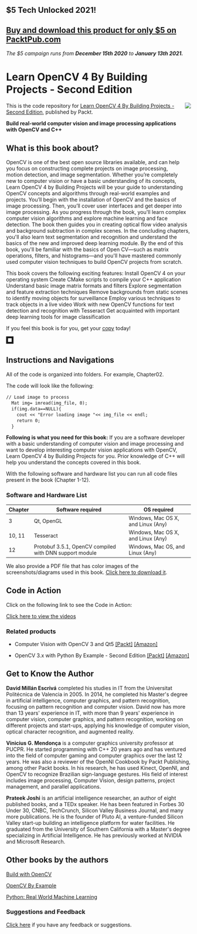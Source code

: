 ## $5 Tech Unlocked 2021!
[Buy and download this product for only $5 on PacktPub.com](https://www.packtpub.com/)
-----
*The $5 campaign         runs from __December 15th 2020__ to __January 13th 2021.__*

# Learn OpenCV 4 By Building Projects - Second Edition

<a href="https://www.packtpub.com/application-development/learn-opencv-4-building-projects-second-edition?utm_source=github&utm_medium=repository&utm_campaign=9781789341225"><img src="https://www.packtpub.com/media/catalog/product/cache/e4d64343b1bc593f1c5348fe05efa4a6/b/1/b11299_new.png" height="256px" align="right"></a>

This is the code repository for [Learn OpenCV 4 By Building Projects - Second Edition](https://www.packtpub.com/application-development/learn-opencv-4-building-projects-second-edition?utm_source=github&utm_medium=repository&utm_campaign=9781789341225), published by Packt.

**Build real-world computer vision and image processing applications with OpenCV and C++**

## What is this book about?
OpenCV is one of the best open source libraries available, and can help you focus on constructing complete projects on image processing, motion detection, and image segmentation. Whether you’re completely new to computer vision or have a basic understanding of its concepts, Learn OpenCV 4 by Building Projects will be your guide to understanding OpenCV concepts and algorithms through real-world examples and projects. You’ll begin with the installation of OpenCV and the basics of image processing. Then, you’ll cover user interfaces and get deeper into image processing. As you progress through the book, you'll learn complex computer vision algorithms and explore machine learning and face detection. The book then guides you in creating optical flow video analysis and background subtraction in complex scenes. In the concluding chapters, you'll also learn text segmentation and recognition and understand the basics of the new and improved deep learning module. By the end of this book, you'll be familiar with the basics of Open CV—such as matrix operations, filters, and histograms—and you'll have mastered commonly used computer vision techniques to build OpenCV projects from scratch.

This book covers the following exciting features:
Install OpenCV 4 on your operating system 
Create CMake scripts to compile your C++ application 
Understand basic image matrix formats and filters 
Explore segmentation and feature extraction techniques 
Remove backgrounds from static scenes to identify moving objects for surveillance 
Employ various techniques to track objects in a live video 
Work with new OpenCV functions for text detection and recognition with Tesseract 
Get acquainted with important deep learning tools for image classification 

If you feel this book is for you, get your [copy](https://www.amazon.com/dp/1789341221) today!

<a href="https://www.packtpub.com/?utm_source=github&utm_medium=banner&utm_campaign=GitHubBanner"><img src="https://raw.githubusercontent.com/PacktPublishing/GitHub/master/GitHub.png" 
alt="https://www.packtpub.com/" border="5" /></a>

## Instructions and Navigations
All of the code is organized into folders. For example, Chapter02.

The code will look like the following:
```
// Load image to process 
  Mat img= imread(img_file, 0); 
  if(img.data==NULL){ 
    cout << "Error loading image "<< img_file << endl; 
    return 0; 
  } 
```

**Following is what you need for this book:**
If you are a software developer with a basic understanding of computer vision and image processing and want to develop interesting computer vision applications with OpenCV, Learn OpenCV 4 by Building Projects for you. Prior knowledge of C++ will help you understand the concepts covered in this book.

With the following software and hardware list you can run all code files present in the book (Chapter 1-12).
### Software and Hardware List
| Chapter | Software required | OS required |
| -------- | ------------------------------------ | ----------------------------------- |
| 3 | Qt, OpenGL | Windows, Mac OS X, and Linux (Any) |
| 10, 11 | Tesseract | Windows, Mac OS X, and Linux (Any) |
| 12 | Protobuf 3.5.1, OpenCV compiled with DNN support module | Windows, Mac OS, and Linux (Any) |

We also provide a PDF file that has color images of the screenshots/diagrams used in this book. [Click here to download it](https://www.packtpub.com/sites/default/files/downloads/9781789341225_ColorImages.pdf).

## Code in Action

Click on the following link to see the Code in Action:

[Click here to view the videos]( http://bit.ly/2Sfrxgu)

### Related products
* Computer Vision with OpenCV 3 and Qt5 [[Packt]](https://www.packtpub.com/application-development/computer-vision-opencv-3-and-qt5?utm_source=github&utm_medium=repository&utm_campaign=9781788472395 ) [[Amazon]](https://www.amazon.com/dp/178847239X)

* OpenCV 3.x with Python By Example - Second Edition [[Packt]](https://www.packtpub.com/application-development/opencv-3x-python-example-second-edition?utm_source=github&utm_medium=repository&utm_campaign=9781788396905 ) [[Amazon]](https://www.amazon.com/dp/1788396901)

## Get to Know the Author
**David Millán Escrivá**
completed his studies in IT from the Universitat Politécnica de Valencia in 2005. In 2014, he completed his Master's degree in artificial intelligence, computer graphics, and pattern recognition, focusing on pattern recognition and computer vision. David now has more than 13 years' experience in IT, with more than 9 years' experience in computer vision, computer graphics, and pattern recognition, working on different projects and start-ups, applying his knowledge of computer vision, optical character recognition, and augmented reality.

**Vinicius G. Mendonça**
is a computer graphics university professor at PUCPR. He started programming with C++ 20 years ago and has ventured into the field of computer gaming and computer graphics over the last 12 years. He was also a reviewer of the OpenNI Cookbook by Packt Publishing, among other Packt books. In his research, he has used Kinect, OpenNI, and OpenCV to recognize Brazilian sign-language gestures. His field of interest includes image processing, Computer Vision, design patterns, project management, and parallel applications.

**Prateek Joshi**
is an artificial intelligence researcher, an author of eight published books, and a TEDx speaker. He has been featured in Forbes 30 Under 30, CNBC, TechCrunch, Silicon Valley Business Journal, and many more publications. He is the founder of Pluto AI, a venture-funded Silicon Valley start-up building an intelligence platform for water facilities. He graduated from the University of Southern California with a Master's degree specializing in Artificial Intelligence. He has previously worked at NVIDIA and Microsoft Research.


## Other books by the authors
[Build with OpenCV](https://www.packtpub.com/application-development/build-opencv?utm_source=github&utm_medium=repository&utm_campaign=9781788294522 )

[OpenCV By Example](https://www.packtpub.com/application-development/opencv-example )

[Python: Real World Machine Learning](https://www.packtpub.com/big-data-and-business-intelligence/python-real-world-machine-learning?utm_source=github&utm_medium=repository&utm_campaign=9781787123212 )


### Suggestions and Feedback
[Click here](https://docs.google.com/forms/d/e/1FAIpQLSdy7dATC6QmEL81FIUuymZ0Wy9vH1jHkvpY57OiMeKGqib_Ow/viewform) if you have any feedback or suggestions.

